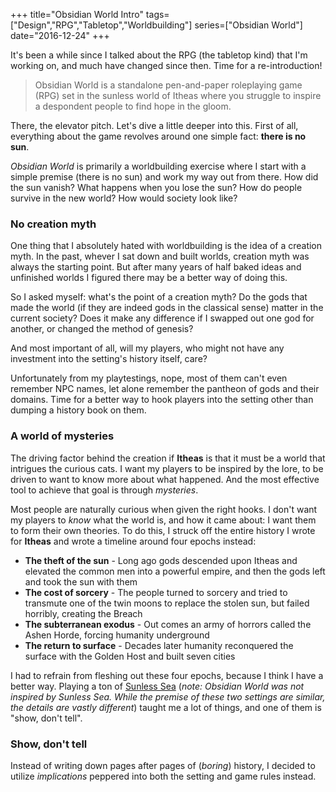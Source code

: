 +++
title="Obsidian World Intro"
tags=["Design","RPG","Tabletop","Worldbuilding"]
series=["Obsidian World"]
date="2016-12-24"
+++

It's been a while since I talked about the RPG (the tabletop kind) that I'm working on, and much have changed since then. Time for a re-introduction!

<!--more-->

> Obsidian World is a standalone pen-and-paper roleplaying game (RPG) set in the sunless world of Itheas where you struggle to inspire a despondent people to find hope in the gloom.

There, the elevator pitch. Let's dive a little deeper into this. First of all, everything about the game revolves around one simple fact: **there is no sun**.

_Obsidian World_ is primarily a worldbuilding exercise where I start with a simple premise (there is no sun) and work my way out from there. How did the sun vanish? What happens when you lose the sun? How do people survive in the new world? How would society look like?

### No creation myth

One thing that I absolutely hated with worldbuilding is the idea of a creation myth. In the past, whever I sat down and built worlds, creation myth was always the starting point. But after many years of half baked ideas and unfinished worlds I figured there may be a better way of doing this.

So I asked myself: what's the point of a creation myth? Do the gods that made the world (if they are indeed gods in the classical sense) matter in the current society? Does it make any difference if I swapped out one god for another, or changed the method of genesis?

And most important of all, will my players, who might not have any investment into the setting's history itself, care?

Unfortunately from my playtestings, nope, most of them can't even remember NPC names, let alone remember the pantheon of gods and their domains. Time for a better way to hook players into the setting other than dumping a history book on them.

### A world of mysteries

The driving factor behind the creation if **Itheas** is that it must be a world that intrigues the curious cats. I want my players to be inspired by the lore, to be driven to want to know more about what happened. And the most effective tool to achieve that goal is through _mysteries_.

Most people are naturally curious when given the right hooks. I don't want my players to _know_ what the world is, and how it came about: I want them to form their own theories. To do this, I struck off the entire history I wrote for **Itheas** and wrote a timeline around four epochs instead:

* **The theft of the sun** - Long ago gods descended upon Itheas and elevated the common men into a powerful empire, and then the gods left and took the sun with them
* **The cost of sorcery** - The people turned to sorcery and tried to transmute one of the twin moons to replace the stolen sun, but failed horribly, creating the Breach
* **The subterranean exodus** - Out comes an army of horrors called the Ashen Horde, forcing humanity underground
* **The return to surface** - Decades later humanity reconquered the surface with the Golden Host and built seven cities

I had to refrain from fleshing out these four epochs, because I think I have a better way. Playing a ton of [Sunless Sea](http://www.failbettergames.com/sunless/) (_note: Obsidian World was not inspired by Sunless Sea. While the premise of these two settings are similar, the details are vastly different_) taught me a lot of things, and one of them is "show, don't tell".

### Show, don't tell

Instead of writing down pages after pages of (_boring_) history, I decided to utilize _implications_ peppered into both the setting and game rules instead.

